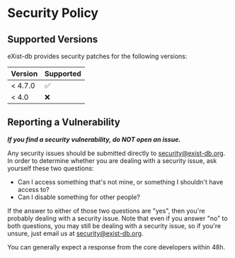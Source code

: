 # Security Policy

## Supported Versions

eXist-db provides security patches for the following versions:

| Version | Supported          |
| ------- | ------------------ |
| < 4.7.0 | :white_check_mark: |
| < 4.0   | :x:                |

## Reporting a Vulnerability

***If you find a security vulnerability, do NOT open an issue.***

Any security issues should be submitted directly to <security@exist-db.org>.
In order to determine whether you are dealing with a security issue, ask yourself these two questions:

*   Can I access something that's not mine, or something I shouldn't have access to?
*   Can I disable something for other people?

If the answer to either of those two questions are "yes", then you're probably dealing with a security issue. 
Note that even if you answer "no" to both questions, you may still be dealing with a security issue, 
so if you're unsure, just email us at <security@exist-db.org>.

You can generally expect a response from the core developers within 48h.
